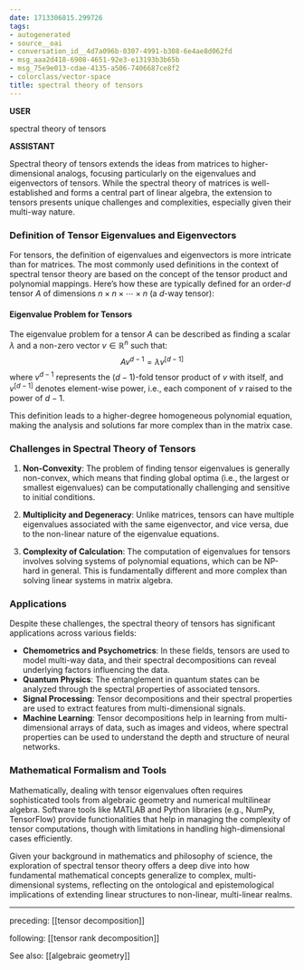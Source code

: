 ```yaml
---
date: 1713306815.299726
tags:
- autogenerated
- source__oai
- conversation_id__4d7a096b-0307-4991-b308-6e4ae8d062fd
- msg_aaa2d418-6908-4651-92e3-e13193b3b65b
- msg_75e9e013-cdae-4135-a506-7406687ce8f2
- colorclass/vector-space
title: spectral theory of tensors
---
```


**USER**

spectral theory of tensors


**ASSISTANT**

Spectral theory of tensors extends the ideas from matrices to higher-dimensional analogs, focusing particularly on the eigenvalues and eigenvectors of tensors. While the spectral theory of matrices is well-established and forms a central part of linear algebra, the extension to tensors presents unique challenges and complexities, especially given their multi-way nature.

### Definition of Tensor Eigenvalues and Eigenvectors

For tensors, the definition of eigenvalues and eigenvectors is more intricate than for matrices. The most commonly used definitions in the context of spectral tensor theory are based on the concept of the tensor product and polynomial mappings. Here’s how these are typically defined for an order-$d$ tensor $A$ of dimensions $n \times n \times \cdots \times n$ (a $d$-way tensor):

#### Eigenvalue Problem for Tensors
The eigenvalue problem for a tensor $A$ can be described as finding a scalar $\lambda$ and a non-zero vector $v \in \mathbb{R}^n$ such that:
$$
A v^{d-1} = \lambda v^{[d-1]}
$$
where $v^{d-1}$ represents the $(d-1)$-fold tensor product of $v$ with itself, and $v^{[d-1]}$ denotes element-wise power, i.e., each component of $v$ raised to the power of $d-1$.

This definition leads to a higher-degree homogeneous polynomial equation, making the analysis and solutions far more complex than in the matrix case.

### Challenges in Spectral Theory of Tensors

1. **Non-Convexity**: The problem of finding tensor eigenvalues is generally non-convex, which means that finding global optima (i.e., the largest or smallest eigenvalues) can be computationally challenging and sensitive to initial conditions.

2. **Multiplicity and Degeneracy**: Unlike matrices, tensors can have multiple eigenvalues associated with the same eigenvector, and vice versa, due to the non-linear nature of the eigenvalue equations.

3. **Complexity of Calculation**: The computation of eigenvalues for tensors involves solving systems of polynomial equations, which can be NP-hard in general. This is fundamentally different and more complex than solving linear systems in matrix algebra.

### Applications

Despite these challenges, the spectral theory of tensors has significant applications across various fields:

- **Chemometrics and Psychometrics**: In these fields, tensors are used to model multi-way data, and their spectral decompositions can reveal underlying factors influencing the data.
- **Quantum Physics**: The entanglement in quantum states can be analyzed through the spectral properties of associated tensors.
- **Signal Processing**: Tensor decompositions and their spectral properties are used to extract features from multi-dimensional signals.
- **Machine Learning**: Tensor decompositions help in learning from multi-dimensional arrays of data, such as images and videos, where spectral properties can be used to understand the depth and structure of neural networks.

### Mathematical Formalism and Tools

Mathematically, dealing with tensor eigenvalues often requires sophisticated tools from algebraic geometry and numerical multilinear algebra. Software tools like MATLAB and Python libraries (e.g., NumPy, TensorFlow) provide functionalities that help in managing the complexity of tensor computations, though with limitations in handling high-dimensional cases efficiently.

Given your background in mathematics and philosophy of science, the exploration of spectral tensor theory offers a deep dive into how fundamental mathematical concepts generalize to complex, multi-dimensional systems, reflecting on the ontological and epistemological implications of extending linear structures to non-linear, multi-linear realms.


---

preceding: [[tensor decomposition]]  


following: [[tensor rank decomposition]]

See also: [[algebraic geometry]]